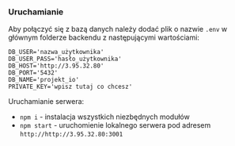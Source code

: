 ### Uruchamianie

Aby połączyć się z bazą danych należy dodać plik o nazwie `.env` w głównym folderze backendu z następującymi wartościami:
```
DB_USER='nazwa_użytkownika'
DB_USER_PASS='hasło_użytkownika'
DB_HOST='http://3.95.32.80'
DB_PORT='5432'
DB_NAME='projekt_io'
PRIVATE_KEY='wpisz tutaj co chcesz'
```

Uruchamianie serwera:
- `npm i` - instalacja wszystkich niezbędnych modułów
- `npm start` - uruchomienie lokalnego serwera pod adresem `http://http://3.95.32.80:3001`
